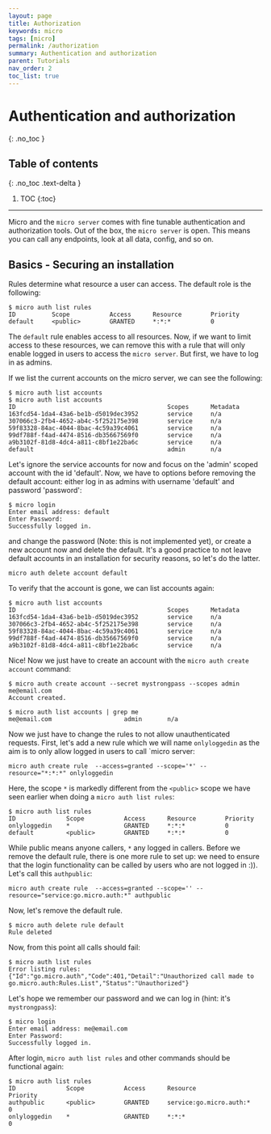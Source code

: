 ```yaml
---
layout: page
title: Authorization
keywords: micro
tags: [micro]
permalink: /authorization
summary: Authentication and authorization
parent: Tutorials
nav_order: 2
toc_list: true
---
```


# Authentication and authorization
{: .no_toc }

## Table of contents
{: .no_toc .text-delta }

1. TOC
{:toc}
---

Micro and the `micro server` comes with fine tunable authentication and authorization tools.
Out of the box, the `micro server` is open. This means you can call any endpoints, look at all data, config, and so on.

## Basics - Securing an installation

Rules determine what resource a user can access. The default role is the following:

```
$ micro auth list rules
ID          Scope           Access      Resource        Priority
default     <public>        GRANTED     *:*:*           0
```

The `default` rule enables access to all resources. Now, if we want to limit access to these resources, we can remove this with a rule
that will only enable logged in users to access the `micro server`. But first, we have to log in as admins.

If we list the current accounts on the micro server, we can see the following:

```
$ micro auth list accounts
$ micro auth list accounts
ID                                          Scopes      Metadata
163fcd54-1da4-43a6-be1b-d5019dec3952        service     n/a
307066c3-2fb4-4652-ab4c-5f252175e398        service     n/a
59f83328-84ac-4044-8bac-4c59a39c4061        service     n/a
99df788f-f4ad-4474-8516-db35667569f0        service     n/a
a9b3102f-81d8-4dc4-a811-c8bf1e22ba6c        service     n/a
default                                     admin       n/a
```

Let's ignore the service accounts for now and focus on the 'admin' scoped account with the id 'default'.
Now, we have to options before removing the default account: either log in as admins with username 'default' and password 'password':

```
$ micro login
Enter email address: default
Enter Password: 
Successfully logged in.
```

and change the password (Note: this is not implemented yet), or create a new account now and delete the default. It's a good practice to not leave default accounts in an installation for security reasons, so let's do the latter.

```
micro auth delete account default
```

To verify that the account is gone, we can list accounts again:

```
$ micro auth list accounts
ID                                          Scopes      Metadata
163fcd54-1da4-43a6-be1b-d5019dec3952        service     n/a
307066c3-2fb4-4652-ab4c-5f252175e398        service     n/a
59f83328-84ac-4044-8bac-4c59a39c4061        service     n/a
99df788f-f4ad-4474-8516-db35667569f0        service     n/a
a9b3102f-81d8-4dc4-a811-c8bf1e22ba6c        service     n/a
```

Nice! Now we just have to create an account with the `micro auth create account` command:

```
$ micro auth create account --secret mystrongpass --scopes admin me@email.com
Account created.
```

```
$ micro auth list accounts | grep me
me@email.com					admin		n/a
```

Now we just have to change the rules to not allow unauthenticated requests. First, let's add a new rule which we will name `onlyloggedin` as the aim is to only allow
logged in users to call `micro server:

```
micro auth create rule  --access=granted --scope='*' --resource="*:*:*" onlyloggedin
```

Here, the scope `*` is markedly different from the `<public>` scope we have seen earlier when doing a `micro auth list rules`:

```
$ micro auth list rules
ID			    Scope			Access		Resource		Priority
onlyloggedin	*			    GRANTED		*:*:*			0
default			<public>		GRANTED		*:*:*			0
```

While public means anyone callers, `*` any logged in callers. Before we remove the default rule, there is one more rule to set up: we need to ensure that
the login functionality can be called by users who are not logged in :)). Let's call this `authpublic`:

```
micro auth create rule  --access=granted --scope='' --resource="service:go.micro.auth:*" authpublic
```

Now, let's remove the default rule.

```
$ micro auth delete rule default
Rule deleted
```

Now, from this point all calls should fail:

```
$ micro auth list rules
Error listing rules: {"Id":"go.micro.auth","Code":401,"Detail":"Unauthorized call made to go.micro.auth:Rules.List","Status":"Unauthorized"}
```

Let's hope we remember our password and we can log in (hint: it's `mystrongpass`):

```
$ micro login
Enter email address: me@email.com
Enter Password: 
Successfully logged in.
```

After login, `micro auth list rules` and other commands should be functional again:

```
$ micro auth list rules
ID              Scope           Access      Resource                  Priority
authpublic      <public>        GRANTED     service:go.micro.auth:*   0
onlyloggedin    *               GRANTED     *:*:*                     0
```
